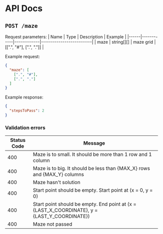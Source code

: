 # API Docs

## `POST /maze`

Request parameters:
| Name | Type       | Description | Example                  |
|------|------------|-------------|--------------------------|
| maze | string[][] | maze grid   | [[".", "#"], [".", "."]] |

Example request:
```json
{
  "maze": [
    [".", "#"],
    [".", "."]
  ]
}
```

Example response:
```json
{
  "stepsToPass": 2
}
```

### Validation errors

| Status Code | Message                                                                                      |
|-------------|----------------------------------------------------------------------------------------------|
| 400         | Maze is to small. It should be more than 1 row and 1 column                                  |
| 400         | Maze is to big. It should be less than {MAX_X} rows and {MAX_Y} columns                      |
| 400         | Maze hasn't solution                                                                         |
| 400         | Start point should be empty. Start point at (x = 0, y = 0)                                   |
| 400         | Start point should be empty. End point at (x = {LAST_X_COORDINATE}, y = {LAST_Y_COORDINATE}) |
| 400         | Maze not passed                                                                              |